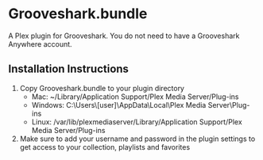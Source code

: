 Grooveshark.bundle
==================

A Plex plugin for Grooveshark. You do not need to have a Grooveshark Anywhere account.

Installation Instructions
-------------------------
1.  Copy Grooveshark.bundle to your plugin directory
    * Mac: ~/Library/Application Support/Plex Media Server/Plug-ins
    * Windows: C:\Users\\[user]\AppData\Local\Plex Media Server\Plug-ins
    * Linux: /var/lib/plexmediaserver/Library/Application Support/Plex Media Server/Plug-ins
2.  Make sure to add your username and password in the plugin settings to get access to your collection, playlists and favorites
